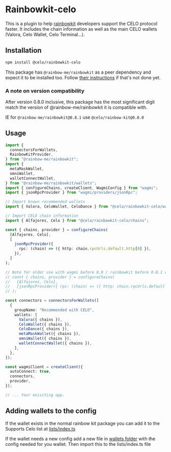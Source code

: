 # Rainbowkit-celo

This is a plugin to help [rainbowkit](https://www.rainbowkit.com/docs) developers support the CELO protocol faster.
It includes the chain information as well as the main CELO wallets (Valora, Celo Wallet, Celo Terminal...).

## Installation

```sh
npm install @celo/rainbowkit-celo
```

This package has `@rainbow-me/rainbowkit` as a peer dependency and expect it to be installed too. Follow [their instructions](https://www.rainbowkit.com/docs/installation) if that's not done yet.

### A note on version compatibility

After version 0.8.0 inclusive, this package has the most significant digit match the version of @rainbow-me/rainbowkit it is compatible with.

IE for `@rainbow-me/rainbowkit@0.8.1` use `@celo/rainbow-kit@0.8.0`

## Usage

```ts
import {
  connectorsForWallets,
  RainbowKitProvider,
} from "@rainbow-me/rainbowkit";
import {
  metaMaskWallet,
  omniWallet,
  walletConnectWallet,
} from "@rainbow-me/rainbowkit/wallets";
import { configureChains, createClient, WagmiConfig } from "wagmi";
import { jsonRpcProvider } from "wagmi/providers/jsonRpc";

// Import known recommended wallets
import { Valora, CeloWallet, CeloDance } from "@celo/rainbowkit-celo/wallets";

// Import CELO chain information
import { Alfajores, Celo } from "@celo/rainbowkit-celo/chains";

const { chains, provider } = configureChains(
  [Alfajores, Celo],
  [
    jsonRpcProvider({
      rpc: (chain) => ({ http: chain.rpcUrls.default.http[0] }),
    }),
  ]
);

// Note for older use with wagmi before 0.9 / rainbowkit before 0.8.1 configure
// const { chains, provider } = configureChains(
//   [Alfajores, Celo],
//   [jsonRpcProvider({ rpc: (chain) => ({ http: chain.rpcUrls.default }) })]
// );

const connectors = connectorsForWallets([
  {
    groupName: "Recommended with CELO",
    wallets: [
      Valora({ chains }),
      CeloWallet({ chains }),
      CeloDance({ chains }),
      metaMaskWallet({ chains }),
      omniWallet({ chains }),
      walletConnectWallet({ chains }),
    ],
  },
]);

const wagmiClient = createClient({
  autoConnect: true,
  connectors,
  provider,
});

// ... Your exisiting app.
```

## Adding wallets to the config

If the wallet exists in the normal rainbow kit package you can add it to the Supports Celo list at [lists/index.ts](https://github.com/celo-org/rainbowkit-celo/blob/main/packages/rainbowkit-celo/lists/index.ts)

If the wallet needs a new config add a new file in [wallets folder](https://github.com/celo-org/rainbowkit-celo/tree/main/packages/rainbowkit-celo/wallets) with the config needed for you wallet. Then import this to the lists/index.ts file
